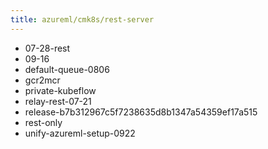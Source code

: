```yaml
---
title: azureml/cmk8s/rest-server
---
```

- 07-28-rest
- 09-16
- default-queue-0806
- gcr2mcr
- private-kubeflow
- relay-rest-07-21
- release-b7b312967c5f7238635d8b1347a54359ef17a515
- rest-only
- unify-azureml-setup-0922
